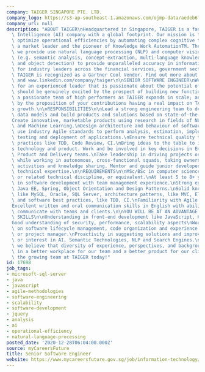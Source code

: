 ```yaml
---
company: TAIGER SINGAPORE PTE. LTD.
company_logo: https://s3-ap-southeast-1.amazonaws.com/ojmp-data/aedeb6f749e65f9c08cab0d531473596/taiger-singapore.jpg
company_url: null
description: "ABOUT TAIGER\nHeadquartered in Singapore, TAIGER is a fast-growing Artificial\
  \ Intelligence (AI) company with a global footprint. Our mission is to help organizations\
  \ optimize operational efficiencies by automating complex cognitive tasks. We are\
  \ a market leader and the pioneer of Knowledge Work AutomationTM. The solutions\
  \ we provide use natural language processing (NLP) and computer vision techniques\
  \ (e.g. semantic analysis, concept-extraction, multi-language knowledge graphs,\
  \ and object detection) to provide unparalleled accuracy in information extraction\
  \ for industry leaders across the financial services, government sectors and more.\
  \ TAIGER is recognized as a Gartner Cool Vendor. Find out more about us at www.taiger.com\
  \ and www.linkedin.com/company/taiger\n\nSENIOR SOFTWARE ENGINEER\nWe are looking\
  \ for an experienced leader that is passionate about the potential of TAIGER. You\
  \ should be genuinely excited by the prospect of building new functions and leading\
  \ a passionate team of high performers as TAIGER expands in scale; and be motivated\
  \ by the proposition of your contributions having a real impact on TAIGER\u2019\
  s growth.\n\nRESPONSIBILITIES\n\nLead a strong engineering team to develop algorithms,\
  \ data models and build products and solutions based on state-of-the-art AI technology.\n\
  Create innovative, marketable products using research in fields of NLP, Semantics\
  \ and Machine Learning.\nDesign architecture and behaviour of software modules and\
  \ use industry Agile standards to perform analysis, estimation, implementation,\
  \ testing and deployment of applications.\nEnsure technical quality through best\
  \ practices like TDD, Code Review, CI.\nBring ideas to the table to improve TAIGER\u2019\
  s technology and product. Work and be involved in key decisions in Engineering,\
  \ Product and Delivery teams.\nTake leadership in driving projects or product features\
  \ while working in autonomous, cross-functional squads, taking ownership of development\
  \ activities and knowledge sharing. Mentor and guide junior developers and provide\
  \ technical expertise.\n\nREQUIREMENTS\n\nMSc/BSc in computer science, engineering\
  \ or related technical discipline, or equivalent.\nAt least 5 to 8+ years of experience\
  \ in software development with team management experience.\nStrong experience in\
  \ Java EE, Spring, Object Orientation and Design Patterns.\nSolid knowledge in databases,\
  \ like MySQL, Oracle, SQL Server, architecture patterns, like MVC, ETL, SOA, Microservices,\
  \ and software best practices, like TDD, CI.\nFamiliarity with Agile or XP methodologies.\n\
  Excellent written and oral communication skills in English with ability to effectively\
  \ communicate with teams and clients.\n\nYOU WILL BE AT AN ADVANTAGE WITH THESE\
  \ SKILLS\n\nUnderstanding in front-end development like JavaScript, HTML, CSS.\n\
  Good understanding of security, performance, scalability aspects\nWorking knowledge\
  \ on software lifecycle management, code organization and experience as a tech lead\
  \ or project manager.\nProactivity in suggesting solutions and improvements.\nFamiliarity\
  \ or interest in AI, Semantic Technologies, NLP and Search Engines.\n\nIn TAIGER\
  \ we believe that diversity of experience, perspectives, and background will result\
  \ in a better workplace for our team and a better product for our clients. Join\
  \ the growing team at TAIGER today!"
id: 17698
job_tags:
- microsoft-sql-server
- java
- javascript
- agile-methodologies
- software-engineering
- scalability
- software-development
- jquery
- analysis
- ai
- operational-efficiency
- natural-language-processing
posted_date: '2020-12-28T06:04:00.000Z'
source: myCareersFuture
title: Senior Software Engineer
website: https://www.mycareersfuture.gov.sg/job/information-technology/senior-software-engineer-taiger-singapore-de4f0858acc59d95cb7fe5b56ba60f95
---
```

